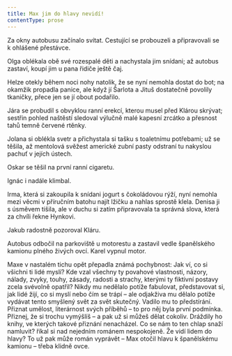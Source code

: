 ```yaml
---
title: Max jim do hlavy nevidí!
contentType: prose
---
```


<section>

Za okny autobusu začínalo svítat. Cestující se probouzeli a připravovali se k ohlášené přestávce.

Olga oblékala obě své rozespalé děti a nachystala jim snídani; až autobus zastaví, koupí jim u pana řidiče ještě čaj.

Helze otekly během noci nohy natolik, že se nyní nemohla dostat do bot; na okamžik propadla panice, ale když jí Šarlota a Jituš dostatečně povolily tkaničky, přece jen se jí obout podařilo.

Jára se probudil s obvyklou ranní erekcí, kterou musel před Klárou skrývat; sestřin pohled naštěstí sledoval výlučně malé kapesní zrcátko a přesnost tahů temně červené rtěnky.

Jolana si oblékla svetr a přichystala si tašku s toaletnímu potřebami; už se těšila, až mentolová svěžest americké zubní pasty odstraní tu nakyslou pachuť v jejích ústech.

Oskar se těšil na první ranní cigaretu.

Ignác i nadále klimbal.

Irma, která si zakoupila k snídani jogurt s čokoládovou rýží, nyní nemohla mezi věcmi v příručním batohu najít lžičku a nahlas sprostě klela. Denisa ji s úsměvem tišila, ale v duchu si zatím připravovala ta správná slova, která za chvíli řekne Hynkovi.

Jakub radostně pozoroval Kláru.

Autobus odbočil na parkoviště u motorestu a zastavil vedle španělského kamionu plného živých ovcí. Karel vypnul motor.

Maxe v nastalém tichu opět přepadla známá pochybnost: Jak ví, co si všichni ti lidé myslí? Kde vzal všechny ty povahové vlastnosti, názory, nálady, zvyky, touhy, zásady, radosti a strachy, kterými ty fiktivní postavy zcela svévolně opatřil? Nikdy mu nedělalo potíže fabulovat, představovat si, jak lidé žijí, co si myslí nebo čím se trápí – ale odjakživa mu dělalo potíže vydávat tento smyšlený svět za svět skutečný. Vadilo mu to předstírání. Přiznat umělost, literárnost svých příběhů – to pro něj byla první podmínka. Přiznej, že si trochu vymýšlíš – a pak už si můžeš dělat cokoliv. Dráždily ho knihy, ve kterých takové přiznání nenacházel. Co se nám to ten chlap snaží namluvit? říkal si nad nejedním románem nespokojeně. Že vidí lidem do hlavy? To už pak může román vyprávět – Max otočil hlavu k španělskému kamionu – třeba klidně ovce.

</section>
